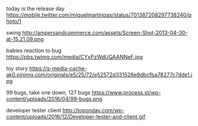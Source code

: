 
today is the release day
https://mobile.twitter.com/miguelmartinpas/status/701387208297738240/photo/1

swing
http://ampersandcommerce.com/assets/Screen-Shot-2013-04-30-at-15.21.09.png

babies reaction to bug
https://pbs.twimg.com/media/CYxPzWdUQAANNeF.jpg

toy story
https://s-media-cache-ak0.pinimg.com/originals/e5/25/72/e52572d331528e9dbcfba78277c7dde1.jpg

99 bugs, take one down, 127 bugs
https://www.process.st/wp-content/uploads/2016/04/99-bugs.png

developer tester client
http://toponday.com/wp-content/uploads/2016/12/Developer-tester-and-client.gif

